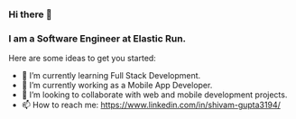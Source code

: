 ### Hi there 👋

### I am a Software Engineer at Elastic Run.

Here are some ideas to get you started:

- 🔭 I’m currently learning Full Stack Development.
- 🌱 I’m currently working as a Mobile App Developer.
- 👯 I’m looking to collaborate with web and mobile development projects.
- 📫 How to reach me: https://www.linkedin.com/in/shivam-gupta3194/


